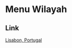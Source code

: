 # Menu Wilayah

## Link

[Lisabon, Portugal](https://github.com/gigit-pemilu/pemilu-2024-99-luar-negeri/tree/main/pileg-dpr/hitung-suara/sub/99-luar-negeri/sub/66-lisabon-portugal/sub/01-lisabon-portugal)


